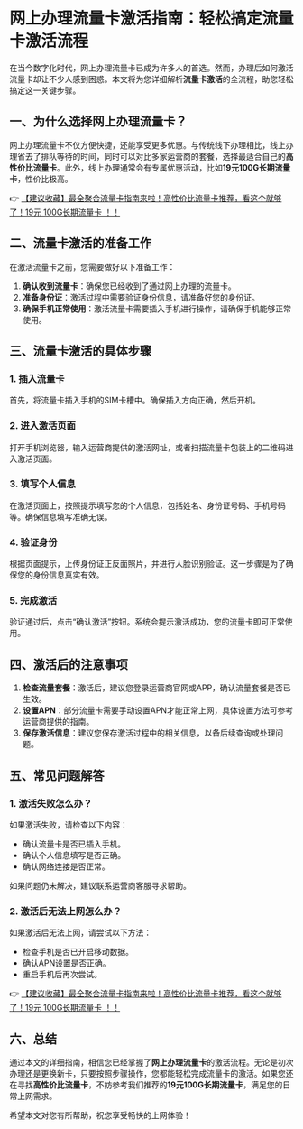 # 网上办理流量卡激活指南：轻松搞定流量卡激活流程

在当今数字化时代，网上办理流量卡已成为许多人的首选。然而，办理后如何激活流量卡却让不少人感到困惑。本文将为您详细解析**流量卡激活**的全流程，助您轻松搞定这一关键步骤。

## 一、为什么选择网上办理流量卡？

网上办理流量卡不仅方便快捷，还能享受更多优惠。与传统线下办理相比，线上办理省去了排队等待的时间，同时可以对比多家运营商的套餐，选择最适合自己的**高性价比流量卡**。此外，线上办理通常会有专属优惠活动，比如**19元100G长期流量卡**，性价比极高。

👉 [【建议收藏】最全聚合流量卡指南来啦！高性价比流量卡推荐，看这个就够了！19元 100G长期流量卡 ！！](https://bit.ly/Liuliangka)

## 二、流量卡激活的准备工作

在激活流量卡之前，您需要做好以下准备工作：

1. **确认收到流量卡**：确保您已经收到了通过网上办理的流量卡。
2. **准备身份证**：激活过程中需要验证身份信息，请准备好您的身份证。
3. **确保手机正常使用**：激活流量卡需要插入手机进行操作，请确保手机能够正常使用。

## 三、流量卡激活的具体步骤

### 1. 插入流量卡

首先，将流量卡插入手机的SIM卡槽中。确保插入方向正确，然后开机。

### 2. 进入激活页面

打开手机浏览器，输入运营商提供的激活网址，或者扫描流量卡包装上的二维码进入激活页面。

### 3. 填写个人信息

在激活页面上，按照提示填写您的个人信息，包括姓名、身份证号码、手机号码等。确保信息填写准确无误。

### 4. 验证身份

根据页面提示，上传身份证正反面照片，并进行人脸识别验证。这一步骤是为了确保您的身份信息真实有效。

### 5. 完成激活

验证通过后，点击“确认激活”按钮。系统会提示激活成功，您的流量卡即可正常使用。

## 四、激活后的注意事项

1. **检查流量套餐**：激活后，建议您登录运营商官网或APP，确认流量套餐是否已生效。
2. **设置APN**：部分流量卡需要手动设置APN才能正常上网，具体设置方法可参考运营商提供的指南。
3. **保存激活信息**：建议您保存激活过程中的相关信息，以备后续查询或处理问题。

## 五、常见问题解答

### 1. 激活失败怎么办？

如果激活失败，请检查以下内容：
- 确认流量卡是否已插入手机。
- 确认个人信息填写是否正确。
- 确认网络连接是否正常。

如果问题仍未解决，建议联系运营商客服寻求帮助。

### 2. 激活后无法上网怎么办？

如果激活后无法上网，请尝试以下方法：
- 检查手机是否已开启移动数据。
- 确认APN设置是否正确。
- 重启手机后再次尝试。

👉 [【建议收藏】最全聚合流量卡指南来啦！高性价比流量卡推荐，看这个就够了！19元 100G长期流量卡 ！！](https://bit.ly/Liuliangka)

## 六、总结

通过本文的详细指南，相信您已经掌握了**网上办理流量卡**的激活流程。无论是初次办理还是更换新卡，只要按照步骤操作，您都能轻松完成流量卡的激活。如果您还在寻找**高性价比流量卡**，不妨参考我们推荐的**19元100G长期流量卡**，满足您的日常上网需求。

希望本文对您有所帮助，祝您享受畅快的上网体验！